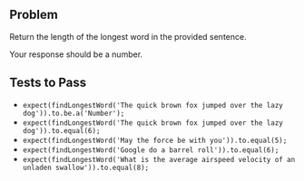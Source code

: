 ## Problem

Return the length of the longest word in the provided sentence.

Your response should be a number.

## Tests to Pass

- `expect(findLongestWord('The quick brown fox jumped over the lazy dog')).to.be.a('Number');`
- `expect(findLongestWord('The quick brown fox jumped over the lazy dog')).to.equal(6);`
- `expect(findLongestWord('May the force be with you')).to.equal(5);`
- `expect(findLongestWord('Google do a barrel roll')).to.equal(6);`
- `expect(findLongestWord('What is the average airspeed velocity of an unladen swallow')).to.equal(8);`

